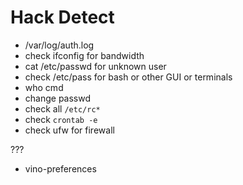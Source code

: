# Hack Detect


- /var/log/auth.log
- check ifconfig for bandwidth
- cat /etc/passwd for unknown user
- check /etc/pass for bash or other GUI or terminals
- who cmd
- change passwd
- check all `/etc/rc*` 
- check `crontab -e`
- check ufw for firewall




???
- vino-preferences

